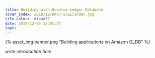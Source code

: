 ```yaml
---
title: Building with Quantum Ledger Database
cover_index: 2019/12/DAY/TITLE/index.jpg
tile_color: '#fea832'
date: 2019-12-05 12:01:37
tags:
---
```

{% asset_img banner.png "Building applications on Amazon QLDB" %}

_write introduction here_